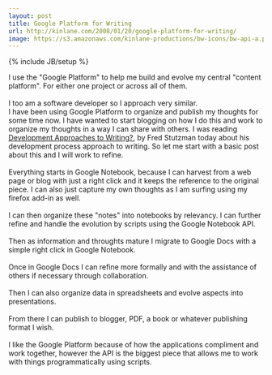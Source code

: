```yaml
---
layout: post
title: Google Platform for Writing
url: http://kinlane.com/2008/01/20/google-platform-for-writing/
image: https://s3.amazonaws.com/kinlane-productions/bw-icons/bw-api-a.png
---
```

{% include JB/setup %}
<p>
     I use the "Google Platform" to help me build and evolve my central "content platform". For either one project or across all of them.
     <br />
     <br />
     I too am a software developer so I approach very similar.
     <br />
     I have been using Google Platform to organize and publish my thoughts for some time now. I have wanted to start blogging on how I do this and work to organize my thoughts in a way I can share with others. I was reading <a href="http://chimprawk.blogspot.com/2008/01/development-approaches-to-writing.html">Development Approaches to Writing?</a>, by Fred Stutzman today about his development process approach to writing. So let me start with a basic post about this and I will work to refine.
     <br />
     <br />
     Everything starts in Google Notebook, because I can harvest from a web page or blog with just a right click and it keeps the reference to the original piece. I can also just capture my own thoughts as I am surfing using my firefox add-in as well.
     <br />
     <br />
     I can then organize these "notes" into notebooks by relevancy. I can further refine and handle the evolution by scripts using the Google Notebook API.
     <br />
     <br />
     Then as information and throughts mature I migrate to Google Docs with a simple right click in Google Notebook.
     <br />
     <br />
     Once in Google Docs I can refine more formally and with the assistance of others if necessary through collaboration.
     <br />
     <br />
     Then I can also organize data in spreadsheets and evolve aspects into presentations.
     <br />
     <br />
     From there I can publish to blogger, PDF, a book or whatever publishing format I wish.
     <br />
     <br />
     I like the Google Platform because of how the applications compliment and work together, however the API is the biggest piece that allows me to work with things programmatically using scripts.
</p>
